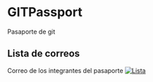 # GITPassport
Pasaporte de git

## Lista de correos
Correo de los integrantes del pasaporte
[![Lista](https://lh3.googleusercontent.com/proxy/COo_v9kciIpkpRFElemCkOPZZZakUxnvleah5zl8itjpgLX2RBO4fwXq0CSq8jLPbUWX-OaXP2tKRP1DYAkRdLvb0oNReFu_Yny7B-f4KlBoLKI)](https://docs.google.com/spreadsheets/d/1w9ELsgnD8ex27fF88WIL0UhM5rGU1ftTxDXpZT4gaBM/edit?usp=sharing)

